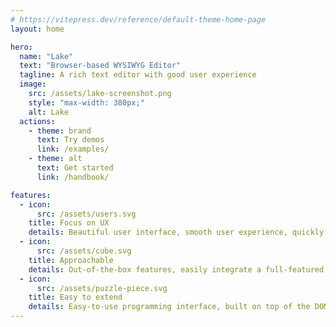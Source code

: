 ```yaml
---
# https://vitepress.dev/reference/default-theme-home-page
layout: home

hero:
  name: "Lake"
  text: "Browser-based WYSIWYG Editor"
  tagline: A rich text editor with good user experience
  image:
    src: /assets/lake-screenshot.png
    style: "max-width: 380px;"
    alt: Lake
  actions:
    - theme: brand
      text: Try demos
      link: /examples/
    - theme: alt
      text: Get started
      link: /handbook/

features:
  - icon:
      src: /assets/users.svg
    title: Focus on UX
    details: Beautiful user interface, smooth user experience, quickly load editor due to small size, support operating huge content
  - icon:
      src: /assets/cube.svg
    title: Approachable
    details: Out-of-the-box features, easily integrate a full-featured editor into your website or app without any extra module
  - icon:
      src: /assets/puzzle-piece.svg
    title: Easy to extend
    details: Easy-to-use programming interface, built on top of the DOM, able to call all browser APIs when customizing or developing plugin
---
```

